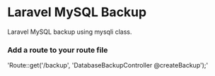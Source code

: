 # Laravel MySQL Backup
Laravel MySQL backup using mysqli class.

### Add a route to your route file
'Route::get('/backup', 'DatabaseBackupController @createBackup');'

